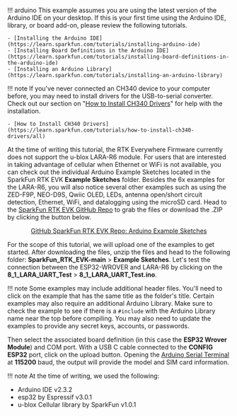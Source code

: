 !!! arduino
    This example assumes you are using the latest version of the Arduino IDE on your desktop. If this is your first time using the Arduino IDE, library, or board add-on, please review the following tutorials.

    - [Installing the Arduino IDE](https://learn.sparkfun.com/tutorials/installing-arduino-ide)
    - [Installing Board Definitions in the Arduino IDE](https://learn.sparkfun.com/tutorials/installing-board-definitions-in-the-arduino-ide)
    - [Installing an Arduino Library](https://learn.sparkfun.com/tutorials/installing-an-arduino-library)

!!! note
    If you've never connected an CH340 device to your computer before, you may need to install drivers for the USB-to-serial converter. Check out our section on "[How to Install CH340 Drivers](https://learn.sparkfun.com/tutorials/how-to-install-ch340-drivers)" for help with the installation.

    - [How to Install CH340 Drivers](https://learn.sparkfun.com/tutorials/how-to-install-ch340-drivers/all)

At the time of writing this tutorial, the RTK Everywhere Firmware currently does not support the u-blox LARA-R6 module. For users that are interested in taking advantage of cellular when Ethernet or WiFi is not available, you can check out the individual Arduino Example Sketches located in the SparkFun RTK EVK **Example Sketches** folder. Besides the 6x examples for the LARA-R6, you will also notice several other examples such as using the ZED-F9P, NEO-D9S, Qwiic OLED, LEDs, antenna open/short circuit detection, Ethernet, WiFi, and datalogging using the microSD card. Head to the [SparkFun RTK EVK GitHub Repo](https://github.com/sparkfun/SparkFun_RTK_EVK/tree/main/Example_Sketches) to grab the files or download the .ZIP by clicking the button below.

<div style="text-align: center"><a href="https://github.com/sparkfun/SparkFun_RTK_EVK/archive/refs/heads/main.zip" target="rtk_evk_arduino_example_sketches" class="md-button">GitHub SparkFun RTK EVK Repo: Arduino Example Sketches</a></div>

For the scope of this tutorial, we will upload one of the examples to get started. After downloading the files, unzip the files and head to the following folder: **SparkFun_RTK_EVK-main** > **Example Sketches**. Let&apos;s test the connection between the ESP32-WROVER and LARA-R6 by clicking on the **8_1_LARA_UART_Test** > **8_1_LARA_UART_Test.ino**.

!!! note
    Some examples may include additional header files. You'll need to click on the example that has the same title as the folder's title. Certain examples may also require an additional Arduino Library. Make sure to check the example to see if there is a `#include` with the Arduino Library name near the top before compiling.  You may also need to update the examples to provide any secret keys, accounts, or passwords.

Then select the associated board definition (in this case the **ESP32 Wrover Module**) and COM port. With a USB C cable connected to the **CONFIG ESP32** port, click on the upload button. Opening the [Arduino Serial Terminal](https://learn.sparkfun.com/tutorials/terminal-basics/arduino-serial-monitor-windows-mac-linux) at **115200** baud, the output will provide the model and SIM card information.

!!! note
    At the time of writing, we used the following:
    <br />
    <ul>
      <li> Arduino IDE v2.3.2</li>
      <li>esp32 by Espressif v3.0.1</li>
      <li>u-blox Cellular library by SparkFun v1.0.1</li>
    </ul>
